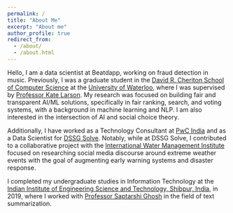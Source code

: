 ```yaml
---
permalink: /
title: "About Me"
excerpt: "About me"
author_profile: true
redirect_from: 
  - /about/
  - /about.html
---
```


Hello, I am a data scientist at Beatdapp, working on fraud detection in music. Previously, I was a graduate student in the [David R. Cheriton School of Computer Science](https://cs.uwaterloo.ca/) at the [University of Waterloo](https://uwaterloo.ca/), where I was supervised by [Professor Kate Larson](https://cs.uwaterloo.ca/~klarson/index.html). My research was focused on building fair and transparent AI/ML solutions, specifically in fair ranking, search, and voting systems, with a background in machine learning and NLP. I am also interested in the intersection of AI and social choice theory.

Additionally, I have worked as a Technology Consultant at [PwC India](https://www.pwc.in/) and as a Data Scientist for [DSSG Solve](https://solveforgood.org/). Notably, while at DSSG Solve, I contributed to a collaborative project with the [International Water Management Institute](https://www.iwmi.cgiar.org/) focused on researching social media discourse around extreme weather events with the goal of augmenting early warning systems and disaster response.

I completed my undergraduate studies in Information Technology at the [Indian Institute of Engineering Science and Technology, Shibpur, India](https://www.iiests.ac.in/), in 2019, where I worked with [Professor Saptarshi Ghosh](https://sites.google.com/site/saptarshighosh/) in the field of text summarization.